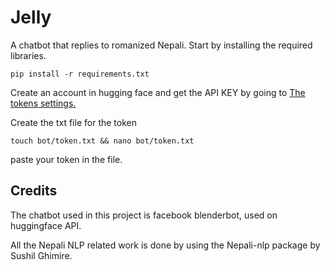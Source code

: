 # Jelly
A chatbot that replies to romanized Nepali.
Start by installing the required libraries.

    pip install -r requirements.txt
    
Create an account in hugging face and get the API KEY by going to [The tokens settings.](https://huggingface.co/settings/tokens)

Create the txt file for the token

	touch bot/token.txt && nano bot/token.txt
paste your token in the file.
## Credits

The chatbot used in this project is facebook blenderbot, used on huggingface API.

All the Nepali NLP related work is done by using the Nepali-nlp package by Sushil Ghimire.